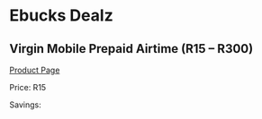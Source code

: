 
# Ebucks Dealz
## Virgin Mobile Prepaid Airtime (R15 – R300)
[Product Page](https://www.ebucks.com/web/shop/productSelected.do?prodId=149947496&catId=300)

Price: R15

Savings: 


	
